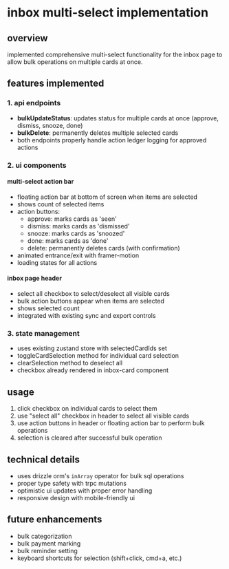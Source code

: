 # inbox multi-select implementation

## overview
implemented comprehensive multi-select functionality for the inbox page to allow bulk operations on multiple cards at once.

## features implemented

### 1. api endpoints
- **bulkUpdateStatus**: updates status for multiple cards at once (approve, dismiss, snooze, done)
- **bulkDelete**: permanently deletes multiple selected cards
- both endpoints properly handle action ledger logging for approved actions

### 2. ui components

#### multi-select action bar
- floating action bar at bottom of screen when items are selected
- shows count of selected items
- action buttons:
  - approve: marks cards as 'seen'
  - dismiss: marks cards as 'dismissed'
  - snooze: marks cards as 'snoozed'
  - done: marks cards as 'done'
  - delete: permanently deletes cards (with confirmation)
- animated entrance/exit with framer-motion
- loading states for all actions

#### inbox page header
- select all checkbox to select/deselect all visible cards
- bulk action buttons appear when items are selected
- shows selected count
- integrated with existing sync and export controls

### 3. state management
- uses existing zustand store with selectedCardIds set
- toggleCardSelection method for individual card selection
- clearSelection method to deselect all
- checkbox already rendered in inbox-card component

## usage
1. click checkbox on individual cards to select them
2. use "select all" checkbox in header to select all visible cards
3. use action buttons in header or floating action bar to perform bulk operations
4. selection is cleared after successful bulk operation

## technical details
- uses drizzle orm's `inArray` operator for bulk sql operations
- proper type safety with trpc mutations
- optimistic ui updates with proper error handling
- responsive design with mobile-friendly ui

## future enhancements
- bulk categorization
- bulk payment marking
- bulk reminder setting
- keyboard shortcuts for selection (shift+click, cmd+a, etc.) 